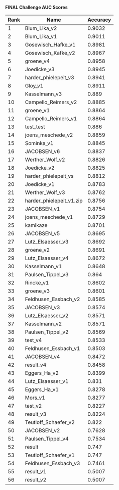 **FINAL Challenge AUC Scores**


|Rank|Name|Accuracy|
|----|-----|---|
|1|Blum_Lika_v2|0.9032| 
|2|Blum_Lika_v1|0.9011| 
|3|Gosewisch_Hafke_v1|0.8981| 
|4|Gosewisch_Kafke_v2|0.8967| 
|5|groene_v4|0.8958| 
|6|Joedicke_v3|0.8945| 
|7|harder_phielepeit_v3|0.8941| 
|8|Gloy_v1|0.8911| 
|9|Kasselmann_v3|0.889| 
|10|Campello_Reimers_v2|0.8885| 
|11|groene_v1|0.8864| 
|12|Campello_Reimers_v1|0.8864| 
|13|test_test|0.886| 
|14|joens_meschede_v2|0.8859| 
|15|Sominka_v1|0.8845| 
|16|JACOBSEN_v6|0.8837| 
|17|Werther_Wolf_v2|0.8826| 
|18|Joedicke_v2|0.8825| 
|19|harder_phielepeit_vs|0.8812| 
|20|Joedicke_v1|0.8783| 
|21|Werther_Wolf_v3|0.8762| 
|22|harder_phielepeit_v1.zip|0.8756| 
|23|JACOBSEN_v1|0.8754| 
|24|joens_meschede_v1|0.8729| 
|25|kamikaze|0.8701| 
|26|JACOBSEN_v5|0.8695| 
|27|Lutz_Elsaesser_v3|0.8692| 
|28|groene_v2|0.8691| 
|29|Lutz_Elsaesser_v4|0.8672| 
|30|Kasselmann_v1|0.8648| 
|31|Paulsen_Tippel_v3|0.864| 
|32|Rincke_v1|0.8602| 
|33|groene_v3|0.8601| 
|34|Feldhusen_Essbach_v2|0.8585| 
|35|JACOBSEN_v3|0.8574| 
|36|Lutz_Elsaesser_v2|0.8571| 
|37|Kasselmann_v2|0.8571| 
|38|Paulsen_Tippel_v2|0.8569| 
|39|test_v4|0.8533| 
|40|Feldhusen_Essbach_v1|0.8503| 
|41|JACOBSEN_v4|0.8472| 
|42|result_v4|0.8458| 
|43|Eggers_Ha_v2|0.8399| 
|44|Lutz_Elsaesser_v1|0.831| 
|45|Eggers_Ha_v1|0.8278| 
|46|Mors_v1|0.8277| 
|47|test_v2|0.8227| 
|48|result_v3|0.8224| 
|49|Teutloff_Schaefer_v2|0.822| 
|50|JACOBSEN_v2|0.7628| 
|51|Paulsen_Tippel_v4|0.7534| 
|52|result|0.747| 
|53|Teutloff_Schaefer_v1|0.747| 
|54|Feldhusen_Essbach_v3|0.7461| 
|55|result_v1|0.5007| 
|56|result_v2|0.5007| 
